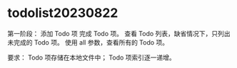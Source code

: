 # todolist20230822
第一阶段：
添加 Todo 项
完成 Todo 项。
查看 Todo 列表，缺省情况下，只列出未完成的 Todo 项。
使用 all 参数，查看所有的 Todo 项。


要求：
Todo 项存储在本地文件中；
Todo 项索引逐一递增。
